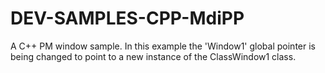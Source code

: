 # DEV-SAMPLES-CPP-MdiPP
A C++ PM window sample. In this example the 'Window1' global pointer is being changed to point to a new instance of the ClassWindow1 class.
